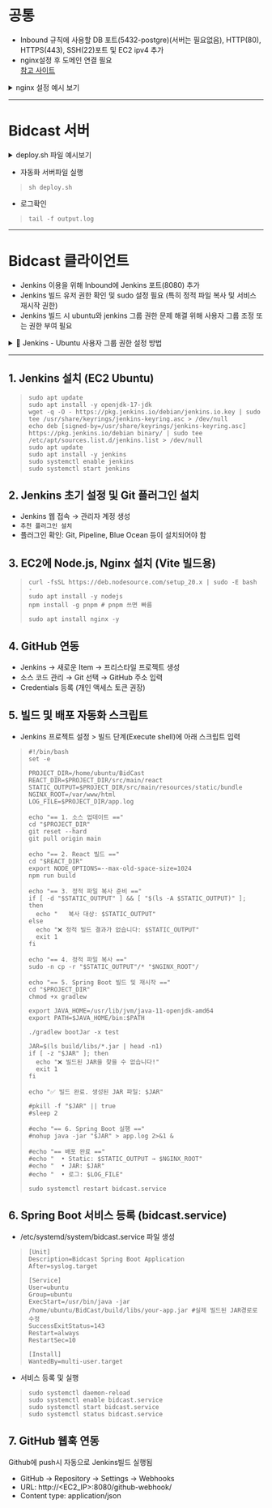 # 공통
+ Inbound 규칙에 사용할 DB 포트(5432-postgre)(서버는 필요없음), HTTP(80), HTTPS(443), SSH(22)포트 및 EC2 ipv4 추가
+ nginx설정 후 도메인 연결 필요  
  [참고 사이트](https://jun-codinghistory.tistory.com/651)

<details>
<summary>nginx 설정 예시 보기</summary>

> 코드안의 bidcast.kro.kr 부분을 본인 도메인에 맞게 수정하고 upstream app안의 포트번호를 본인 프로젝트의 포트번호로 수정하기

```
user www-data;
worker_processes auto;
pid /run/nginx.pid;
include /etc/nginx/modules-enabled/*.conf;
 
events {}

    http {
      upstream app {
        server 127.0.0.1:8888;
      }
    
      underscores_in_headers on;
      # Redirect all traffic to HTTPS
      server {
        listen 80;
        return 301 https://$host$request_uri;
      }
    
      server {
        listen 443 ssl;
        ssl_certificate /etc/letsencrypt/live/bidcast.kro.kr/fullchain.pem;
        ssl_certificate_key /etc/letsencrypt/live/bidcast.kro.kr/privkey.pem;
    
        # Disable SSL
        ssl_protocols TLSv1 TLSv1.1 TLSv1.2 TLSv1.3;
    
        # 통신과정에서 사용할 암호화 알고리즘
        ssl_prefer_server_ciphers on;
        ssl_ciphers ECDH+AESGCM:ECDH+AES256:ECDH+AES128:DH+3DES:!ADH:!AECDH:!MD5;
    
        # Enable HSTS
        # client의 browser에게 http로 어떠한 것도 load 하지 말라고 규제합니다.
        # 이를 통해 http에서 https로 redirect 되는 request를 minimize 할 수 있습니다.
        add_header Strict-Transport-Security "max-age=31536000" always;
    
        # SSL sessions
        ssl_session_cache shared:SSL:10m;
        ssl_session_timeout 10m;
    
        location / {
          proxy_pass http://app;
        }
      }
    }
```
</details>

---
# Bidcast 서버

<details>
<summary>deploy.sh 파일 예시보기</summary>

> EC2화면을 종료하더라도 서버가 실행중이라면 백그라운드에서 동작함
```
#!/bin/bash

APP_DIR=server           # Node.js 파일이 위치한 폴더
APP_NAME=index.js       # 실행할 Node.js 파일 이름
FULL_PATH=$APP_DIR/$APP_NAME
CURRENT_PID=$(pgrep -f $FULL_PATH)

echo "> Node.js 서버 배포 시작"
echo "> 현재 구동 중인 애플리케이션 PID 확인"
echo "> pid: $CURRENT_PID"

if [ -z "$CURRENT_PID" ]; then
    echo "> 현재 동작 중인 애플리케이션이 없습니다."
else
    echo "> kill -9 $CURRENT_PID"
    kill -9 $CURRENT_PID
    sleep 5
fi

echo "> 새 애플리케이션 배포를 시작합니다"
echo "> 실행 파일: $FULL_PATH"

nohup node $FULL_PATH > output.log 2>&1 &

echo "> 배포 완료. 로그는 output.log에서 확인 가능"
```
</details>

+ 자동화 서버파일 실행
> ``sh deploy.sh``

+ 로그확인
> ``tail -f output.log``

---
# Bidcast 클라이언트
+ Jenkins 이용을 위해 Inbound에 Jenkins 포트(8080) 추가
+ Jenkins 빌드 유저 권한 확인 및 sudo 설정 필요 (특히 정적 파일 복사 및 서비스 재시작 권한)
+ Jenkins 빌드 시 ubuntu와 jenkins 그룹 권한 문제 해결 위해 사용자 그룹 조정 또는 권한 부여 필요

<details>
<summary>🔧 Jenkins - Ubuntu 사용자 그룹 권한 설정 방법</summary>

1. **현재 그룹 확인**
    ```bash
    groups ubuntu
    groups jenkins
    ```
2. **사용자 그룹에 상대방 추가**
    ```bash
    sudo usermod -aG jenkins ubuntu
    sudo usermod -aG ubuntu jenkins
    ```
3. **변경 사항 적용 (재로그인 또는 재부팅 필요)**
    ```bash
    sudo reboot
    ```
4. **권한 부여 (파일 및 폴더 그룹 소유권 및 권한)**
    ```bash
    sudo chown -R ubuntu:jenkins /home/ubuntu/BidCast
    sudo chown -R ubuntu:jenkins /var/www/html

    sudo chmod -R 775 /home/ubuntu/BidCast
    sudo chmod -R 775 /var/www/html
    ```
</details>

---

## 1. Jenkins 설치 (EC2 Ubuntu)
> ```
> sudo apt update
> sudo apt install -y openjdk-17-jdk
> wget -q -O - https://pkg.jenkins.io/debian/jenkins.io.key | sudo tee /usr/share/keyrings/jenkins-keyring.asc > /dev/null
> echo deb [signed-by=/usr/share/keyrings/jenkins-keyring.asc] https://pkg.jenkins.io/debian binary/ | sudo tee /etc/apt/sources.list.d/jenkins.list > /dev/null
> sudo apt update
> sudo apt install -y jenkins
> sudo systemctl enable jenkins
> sudo systemctl start jenkins
> ```

## 2. Jenkins 초기 설정 및 Git 플러그인 설치
+ Jenkins 웹 접속 → 관리자 계정 생성
+ ``추천 플러그인 설치``
+ 플러그인 확인: Git, Pipeline, Blue Ocean 등이 설치되어야 함

## 3. EC2에 Node.js, Nginx 설치 (Vite 빌드용)
> ```
> curl -fsSL https://deb.nodesource.com/setup_20.x | sudo -E bash -
> sudo apt install -y nodejs
> npm install -g pnpm # pnpm 쓰면 빠름
> 
> sudo apt install nginx -y
> ```

## 4. GitHub 연동
+ Jenkins → 새로운 Item → 프리스타일 프로젝트 생성
+ 소스 코드 관리 → Git 선택 → GitHub 주소 입력
+ Credentials 등록 (개인 액세스 토큰 권장)

## 5. 빌드 및 배포 자동화 스크립트
+ Jenkins 프로젝트 설정 > 빌드 단계(Execute shell)에 아래 스크립트 입력

> ```
> #!/bin/bash
> set -e
> 
> PROJECT_DIR=/home/ubuntu/BidCast
> REACT_DIR=$PROJECT_DIR/src/main/react
> STATIC_OUTPUT=$PROJECT_DIR/src/main/resources/static/bundle
> NGINX_ROOT=/var/www/html
> LOG_FILE=$PROJECT_DIR/app.log
> 
> echo "== 1. 소스 업데이트 =="
> cd "$PROJECT_DIR"
> git reset --hard
> git pull origin main
> 
> echo "== 2. React 빌드 =="
> cd "$REACT_DIR"
> export NODE_OPTIONS=--max-old-space-size=1024
> npm run build
> 
> echo "== 3. 정적 파일 복사 준비 =="
> if [ -d "$STATIC_OUTPUT" ] && [ "$(ls -A $STATIC_OUTPUT)" ]; then
>   echo "   복사 대상: $STATIC_OUTPUT"
> else
>   echo "❌ 정적 빌드 결과가 없습니다: $STATIC_OUTPUT"
>   exit 1
> fi
> 
> echo "== 4. 정적 파일 복사 =="
> sudo -n cp -r "$STATIC_OUTPUT"/* "$NGINX_ROOT"/
> 
> echo "== 5. Spring Boot 빌드 및 재시작 =="
> cd "$PROJECT_DIR"
> chmod +x gradlew
> 
> export JAVA_HOME=/usr/lib/jvm/java-11-openjdk-amd64
> export PATH=$JAVA_HOME/bin:$PATH
> 
> ./gradlew bootJar -x test
> 
> JAR=$(ls build/libs/*.jar | head -n1)
> if [ -z "$JAR" ]; then
>   echo "❌ 빌드된 JAR을 찾을 수 없습니다!"
>   exit 1
> fi
> 
> echo "✅ 빌드 완료. 생성된 JAR 파일: $JAR"
> 
> #pkill -f "$JAR" || true
> #sleep 2
> 
> #echo "== 6. Spring Boot 실행 =="
> #nohup java -jar "$JAR" > app.log 2>&1 &
> 
> #echo "== 배포 완료 =="
> #echo "  • Static: $STATIC_OUTPUT → $NGINX_ROOT"
> #echo "  • JAR: $JAR"
> #echo "  • 로그: $LOG_FILE"
> 
> sudo systemctl restart bidcast.service
> ```

## 6. Spring Boot 서비스 등록 (bidcast.service)
+ /etc/systemd/system/bidcast.service 파일 생성
> ```
> [Unit]
> Description=Bidcast Spring Boot Application
> After=syslog.target
> 
> [Service]
> User=ubuntu
> Group=ubuntu
> ExecStart=/usr/bin/java -jar /home/ubuntu/BidCast/build/libs/your-app.jar #실제 빌드된 JAR경로로 수정
> SuccessExitStatus=143
> Restart=always
> RestartSec=10
> 
> [Install]
> WantedBy=multi-user.target
> ```

+ 서비스 등록 및 실행
> ```
> sudo systemctl daemon-reload
> sudo systemctl enable bidcast.service
> sudo systemctl start bidcast.service
> sudo systemctl status bidcast.service
> ```

## 7. GitHub 웹훅 연동
Github에 push시 자동으로 Jenkins빌드 실행됨

+ GitHub → Repository → Settings → Webhooks
+ URL: http://<EC2_IP>:8080/github-webhook/
+ Content type: application/json
